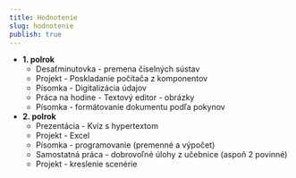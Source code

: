 ```yaml
---
title: Hodnotenie
slug: hodnotenie
publish: true 
---
```


- **1. polrok**
    - Desaťminutovka - premena číselných sústav
    - Projekt - Poskladanie počítača z komponentov
    - Písomka - Digitalizácia údajov
    - Práca na hodine - Textový editor - obrázky
    - Písomka - formátovanie dokumentu podľa pokynov
- **2. polrok**
    - Prezentácia - Kvíz s hypertextom
    - Projekt - Excel
    - Písomka - programovanie (premenné a výpočet)
    - Samostatná práca - dobrovoľné úlohy z učebnice (aspoň 2 povinné)
    - Projekt - kreslenie scenérie